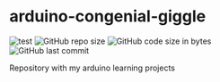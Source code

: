 # arduino-congenial-giggle

![test](https://github.com/0x6f736f646f/arduino-congenial-giggle/workflows/test/badge.svg)
![GitHub repo size](https://img.shields.io/github/repo-size/0x6f736f646f/arduino-congenial-giggle)
![GitHub code size in bytes](https://img.shields.io/github/languages/code-size/0x6f736f646f/arduino-congenial-giggle)
![GitHub last commit](https://img.shields.io/github/last-commit/0x6f736f646f/arduino-congenial-giggle)


Repository with my arduino learning projects
